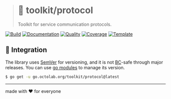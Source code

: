 > # 🧰 toolkit/protocol
>
> Toolkit for service communication protocols.

[![Build][build.icon]][build.page]
[![Documentation][docs.icon]][docs.page]
[![Quality][quality.icon]][quality.page]
[![Coverage][coverage.icon]][coverage.page]
[![Template][template.icon]][template.page]

## 🧩 Integration

The library uses [SemVer](https://semver.org) for versioning, and it is not
[BC](https://en.wikipedia.org/wiki/Backward_compatibility)-safe through major releases.
You can use [go modules](https://github.com/golang/go/wiki/Modules) to manage its version.

```bash
$ go get -u go.octolab.org/toolkit/protocol@latest
```

---

made with ❤️ for everyone

[build.page]:       https://travis-ci.org/octolab/protocol
[build.icon]:       https://travis-ci.org/octolab/protocol.svg?branch=master
[coverage.page]:    https://codeclimate.com/github/octolab/protocol/test_coverage
[coverage.icon]:    https://api.codeclimate.com/v1/badges/e9768ab3c265831350f2/test_coverage
[design.page]:      https://www.notion.so/33715348cc114ea79dd350a25d16e0b0?r=0b753cbf767346f5a6fd51194829a2f3
[docs.page]:        https://pkg.go.dev/go.octolab.org/toolkit/protocol
[docs.icon]:        https://img.shields.io/badge/docs-pkg.go.dev-blue
[promo.page]:       https://github.com/octolab/protocol
[quality.page]:     https://goreportcard.com/report/go.octolab.org/toolkit/protocol
[quality.icon]:     https://goreportcard.com/badge/go.octolab.org/toolkit/protocol
[template.page]:    https://github.com/octomation/go-module
[template.icon]:    https://img.shields.io/badge/template-go--module-blue
